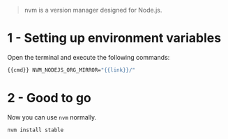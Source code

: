 > nvm is a version manager designed for Node.js.

# 1 - Setting up environment variables

Open the terminal and execute the following commands:

```bash
{{cmd}} NVM_NODEJS_ORG_MIRROR="{{link}}/"
```

# 2 - Good to go

Now you can use `nvm` normally.

```bash
nvm install stable
```

